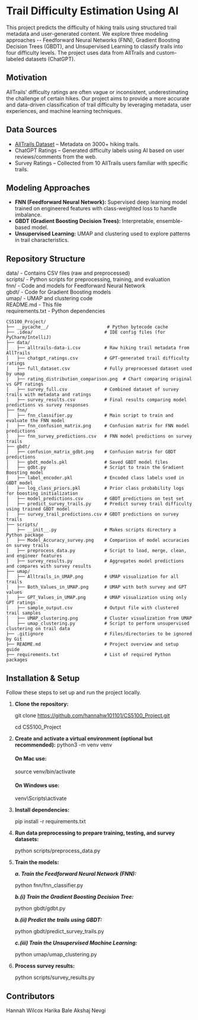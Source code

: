 # Trail Difficulty Estimation Using AI

This project predicts the difficulty of hiking trails using structured trail metadata and user-generated content. We explore three modeling approaches -- Feedforward Neural Networks (FNN), Gradient Boosting Decision Trees (GBDT), and Unsupervised Learning to classify trails into four difficulty levels. The project uses data from AllTrails and custom-labeled datasets (ChatGPT).

## Motivation

AllTrails' difficulty ratings are often vague or inconsistent, underestimating the challenge of certain hikes. Our project aims to provide a more accurate and data-driven classification of trail difficulty by leveraging metadata, user experiences, and machine learning techniques.

## Data Sources

- [AllTrails Dataset](https://github.com/j-ane/trail-data/blob/master/alltrails-data.csv) – Metadata on 3000+ hiking trails.
- ChatGPT Ratings – Generated difficulty labels using AI based on user reviews/comments from the web.
- Survey Ratings – Collected from 10 AllTrails users familiar with specific trails.

## Modeling Approaches

- **FNN (Feedforward Neural Network):** Supervised deep learning model trained on engineered features with class-weighted loss to handle imbalance.
- **GBDT (Gradient Boosting Decision Trees):** Interpretable, ensemble-based model.
- **Unsupervised Learning:** UMAP and clustering used to explore patterns in trail characteristics.

## Repository Structure

data/ - Contains CSV files (raw and preprocessed)  
scripts/ - Python scripts for preprocessing, training, and evaluation  
fnn/ - Code and models for Feedforward Neural Network  
gbdt/ - Code for Gradient Boosting models  
umap/ - UMAP and clustering code  
README.md - This file  
requirements.txt - Python dependencies

```plaintext
CS5100_Project/
├── __pycache__/                      # Python bytecode cache
├── .idea/                           # IDE config files (for PyCharm/IntelliJ)
├── data/
│   ├── alltrails-data-i.csv         # Raw hiking trail metadata from AllTrails
│   ├── chatgpt_ratings.csv          # GPT-generated trail difficulty ratings
│   ├── full_dataset.csv             # Fully preprocessed dataset used by umap
│   ├── rating_distribution_comparison.png  # Chart comparing original vs GPT ratings
│   ├── survey_full.csv              # Combined dataset of survey trails with metadata and ratings
│   ├── survey_results.csv           # Final results comparing model predictions vs survey responses
├── fnn/
│   ├── fnn_classifier.py            # Main script to train and evaluate the FNN model
│   ├── fnn_confusion_matrix.png     # Confusion matrix for FNN model predictions
│   ├── fnn_survey_predictions.csv   # FNN model predictions on survey trails
├── gbdt/
│   ├── confusion_matrix_gdbt.png    # Confusion matrix for GBDT predictions
│   ├── gbdt_models.pkl              # Saved GBDT model files
│   ├── gdbt.py                      # Script to train the Gradient Boosting model
│   ├── label_encoder.pkl            # Encoded class labels used in GBDT model
│   ├── log_class_priors.pkl         # Prior class probability logs for boosting initialization
│   ├── model_predictions.csv        # GBDT predictions on test set
│   ├── predict_survey_trails.py     # Predict survey trail difficulty using trained GBDT model
│   ├── survey_trail_predictions.csv # GBDT predictions on survey trails
├── scripts/
│   ├── __init__.py                  # Makes scripts directory a Python package
│   ├── Model_Accuracy_survey.png    # Comparison of model accuracies on survey trails
│   ├── preprocess_data.py           # Script to load, merge, clean, and engineer features
│   ├── survey_results.py            # Aggregates model predictions and compares with survey results
├── umap/
│   ├── Alltrails_in_UMAP.png        # UMAP visualization for all trails
│   ├── Both_Values_in_UMAP.png      # UMAP with both survey and GPT values
│   ├── GPT_Values_in_UMAP.png       # UMAP visualization using only GPT ratings
│   ├── sample_output.csv            # Output file with clustered trail samples
│   ├── UMAP_clustering.png          # Cluster visualization from UMAP
│   ├── umap_clustering.py           # Script to perform unsupervised clustering on trail data
├── .gitignore                       # Files/directories to be ignored by Git
├── README.md                        # Project overview and setup guide
├── requirements.txt                 # List of required Python packages
```

## Installation & Setup

Follow these steps to set up and run the project locally.

1. **Clone the repository:**

   git clone https://github.com/hannahw101101/CS5100_Project.git

   cd CS5100_Project

2. **Create and activate a virtual environment (optional but recommended):**
   python3 -m venv venv

   #### On Mac use:

   source venv/bin/activate

   #### On Windows use:

   venv\Scripts\activate

3. **Install dependencies:**

   pip install -r requirements.txt

4. **Run data preprocessing to prepare training, testing, and survey datasets:**

   python scripts/preprocess_data.py

5. **Train the models:**

   **_a. Train the Feedforward Neural Network (FNN):_**

   python fnn/fnn_classifier.py

   **_b.(i) Train the Gradient Boosting Decision Tree:_**

   python gbdt/gdbt.py

   **_b.(ii) Predict the trails using GBDT:_**

   python gbdt/predict_survey_trails.py

   **_c.(iii) Train the Unsupervised Machine Learning:_**

   python umap/umap_clustering.py

6. **Process survey results:**

   python scripts/survey_results.py

## Contributors

Hannah Wilcox
Harika Bale
Akshaj Nevgi
```
